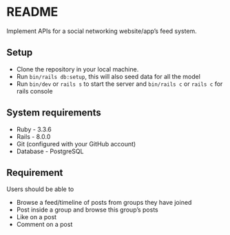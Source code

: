 # README

Implement APIs for a social networking website/app’s feed system.

## Setup
- Clone the repository in your local machine.
- Run `bin/rails db:setup`, this will also seed data for all the model
- Run `bin/dev` or `rails s` to start the server and `bin/rails c` or `rails c` for rails console

## System requirements

- Ruby - 3.3.6
- Rails - 8.0.0
- Git (configured with your GitHub account)
- Database - PostgreSQL

## Requirement
Users should be able to
- Browse a feed/timeline of posts from groups they have joined
- Post inside a group and browse this group’s posts
- Like on a post
- Comment on a post
